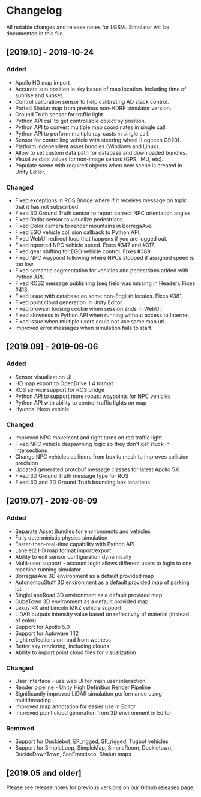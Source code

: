 # Changelog
All notable changes and release notes for LGSVL Simulator will be documented in this file.

## [2019.10] - 2019-10-24

### Added
 - Apollo HD map import
 - Accurate sun position in sky based of map location. Including time of sunrise and sunset.
 - Control calibration sensor to help calibrating AD stack control.
 - Ported Shalun map from previous non-HDRP simulator version.
 - Ground Truth sensor for traffic light.
 - Python API call to get controllable object by position.
 - Python API to convert multiple map coordinates in single call.
 - Python API to perform multiple ray-casts in single call.
 - Sensor for controlling vehicle with steering wheel (Logitech G920).
 - Platform independent asset bundles (Windows and Linux).
 - Allow to set custom data path for database and downloaded bundles.
 - Visualize data values for non-image senors (GPS, IMU, etc).
 - Populate scene with required objects when new scene is created in Unity Editor.


### Changed
 - Fixed exceptions in ROS Bridge where if it receives message on topic that it has not subscribed.
 - Fixed 3D Ground Truth sensor to report correct NPC orientation angles.
 - Fixed Radar sensor to visualize pedestrians.
 - Fixed Color camera to render mountains in BorregaAve.
 - Fixed EGO vehicle collision callback to Python API.
 - Fixed WebUI redirect loop that happens if you are logged out.
 - Fixed reported NPC vehicle speed. Fixes #347 and #317.
 - Fixed gear shifting for EGO vehicle control. Fixes #389.
 - Fixed NPC waypoint following where NPCs stopped if assigned speed is too low.
 - Fixed semantic segmentation for vehicles and pedestrians added with Python API.
 - Fixed ROS2 message publishing (seq field was missing in Header). Fixes #413.
 - Fixed issue with database on some non-English locales. Fixes #381.
 - Fixed point cloud generation in Unity Editor.
 - Fixed browser loosing cookie when session ends in WebUI.
 - Fixed slowness in Python API when running without access to Internet.
 - Fixed issue when multiple users could not use same map url.
 - Improved error messages when simulation fails to start.


## [2019.09] - 2019-09-06

### Added
 - Sensor visualization UI
 - HD map export to OpenDrive 1.4 format
 - ROS service support for ROS bridge
 - Python API to support more robust waypoints for NPC vehicles
 - Python API with ability to control traffic lights on map
 - Hyundai Nexo vehicle

### Changed
 - Improved NPC movement and right turns on red traffic light
 - Fixed NPC vehicle despawning logic so they don't get stuck in intersections
 - Change NPC vehicles colliders from box to mesh to improves collision precision
 - Updated generated protobuf message classes for latest Apollo 5.0
 - Fixed 3D Ground Truth message type for ROS
 - Fixed 3D and 2D Ground Truth bounding box locations


## [2019.07] - 2019-08-09

### Added
 - Separate Asset Bundles for environments and vehicles
 - Fully deterministic physics simulation
 - Faster-than-real-time capability with Python API
 - Lanelet2 HD map format import/export
 - Ability to edit sensor configuration dynamically
 - Multi-user support - account login allows different users to login to one machine running simulator
 - BorregasAve 3D environment as a default provided map
 - AutonomouStuff 3D environment as a default provided map of parking lot
 - SingleLaneRoad 3D environment as a default provided map
 - CubeTown 3D environment as a default provided map
 - Lexus RX and Lincoln MKZ vehicle support
 - LiDAR outputs intensity value based on reflectivity of material (instead of color)
 - Support for Apollo 5.0
 - Support for Autoware 1.12
 - Light reflections on road from wetness
 - Better sky rendering, including clouds
 - Ability to import point cloud files for visualization

### Changed
 - User interface - use web UI for main user interaction
 - Render pipeline - Unity High Definition Render Pipeline
 - Significantly improved LiDAR simulation performance using multithreading
 - Improved map annotation for easier use in Editor
 - Improved point cloud generation from 3D environment in Editor

### Removed
 - Support for Duckiebot, EP_rigged, SF_rigged, Tugbot vehicles
 - Support for SimpleLoop, SimpleMap, SimpleRoom, Duckietown, DuckieDownTown, SanFrancisco, Shalun maps


## [2019.05 and older]
Please see release notes for previous versions on our Github [releases](https://github.com/lgsvl/simulator/releases) page.